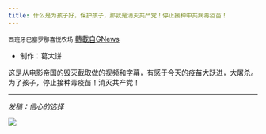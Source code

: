 ```yaml
---
title: 什么是为孩子好，保护孩子，那就是消灭共产党！停止接种中共病毒疫苗！
---
```

`西班牙巴塞罗那喜悦农场` [轉載自GNews](https://gnews.org/zh-hans/1557880/)

- 制作：葛大饼


这是从电影帝国的毁灭截取做的视频和字幕，有感于今天的疫苗大跃进，大屠杀。为了孩子，停止接种毒疫苗！消灭共产党！

* * *

*发稿：信心的选择*

![](https://assets.gnews.org/wp-content/uploads/2021/09/GNEWS_CH..jpeg)
